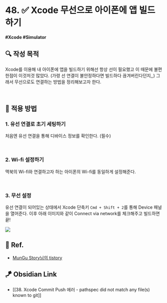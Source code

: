 # 48. ✅ Xcode 무선으로 아이폰에 앱 빌드하기

#### #Xcode #Simulator

## **🔍** 작성 목적

Xcode를 이용해 내 아이폰에 앱을 빌드하기 위해선 항상 선이 필요했고 이 때문에 불편한점이 이것저것 많았다. (가령 선 연결이 불안정하다면 빌드하다 끊겨버린다던지,,) 그래서 무선으로도 연결하는 방법을 정리해보고자 한다.

<br>

## 📌 적용 방법

### 1. 유선 연결로 초기 세팅하기

처음엔 유선 연결을 통해 디바이스 정보를 확인한다. (필수)

<br>

### 2. Wi-fi 설정하기

맥북의 Wi-fi와 연결하고자 하는 아이폰의 Wi-fi를 동일하게 설정해준다.

<br>

### 3. 무선 설정

유선 연결이 되어있는 상태에서 Xcode 단축키 `Cmd + Shift + 2`를 통해 Device 패널을 열어준다. 이후 아래 이미지와 같이 Connect via network를 체크해주고 빌드하면 끝!

<img src="https://github.com/thinkySide/Cheat-Sheet/assets/113565086/85aec264-cf06-4cf2-ac6c-0292da98fb55">

<br>

## 💌 Ref.

- [MunGu Story님의 tistory](https://0urtrees.tistory.com/341)


## 🪁 Obsidian Link
- [[38. Xcode Commit Push 에러 - pathspec did not match any file(s) known to git]]